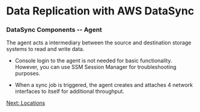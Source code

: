 # Data Replication with AWS DataSync

### DataSync Components -- Agent

The agent acts a intermediary between the source and destination storage systems to read and write data.

- Console login to the agent is not needed for basic functionality. However, you can use SSM Session Manager for troubleshooting purposes.

- When a sync job is triggered, the agent creates and attaches 4 network interfaces to itself for additional throughput.

[Next: Locations](/docs/locations.md)
